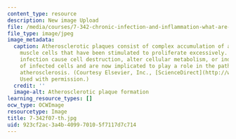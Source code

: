 ```yaml
---
content_type: resource
description: New image Upload
file: /media/courses/7-342-chronic-infection-and-inflammation-what-are-the-consequences-on-your-health-fall-2007/923cf2ac3a4b409970105f7117d7c714_7-342f07-th.jpg
file_type: image/jpeg
image_metadata:
  caption: Atherosclerotic plaques consist of complex accumulation of arterial smooth
    muscle cells that have been stimulated to proliferate excessively. Latent viral
    infection cause cell destruction, alter cellular metabolism, or induce transformation
    of infected cells and are now implicated to play a role in the pathogenesis of
    atherosclerosis. (Courtesy Elsevier, Inc., [ScienceDirect](http://www.sciencedirect.com/).
    Used with permission.)
  credit: ''
  image-alt: Atherosclerotic plaque formation
learning_resource_types: []
ocw_type: OCWImage
resourcetype: Image
title: 7-342f07-th.jpg
uid: 923cf2ac-3a4b-4099-7010-5f7117d7c714
---
```

